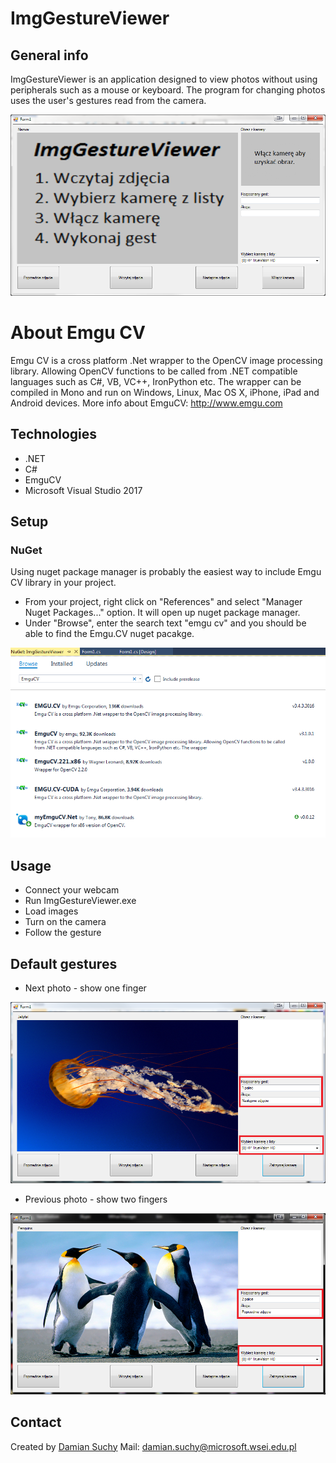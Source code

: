 # ImgGestureViewer

## General info
ImgGestureViewer is an application designed to view photos without using peripherals such as a mouse or keyboard. The program for changing photos uses the user's gestures read from the camera.

![main](./img/main.png)

# About Emgu CV
Emgu CV is a cross platform .Net wrapper to the OpenCV image processing library. Allowing OpenCV functions to be called from .NET compatible languages such as C#, VB, VC++, IronPython etc. The wrapper can be compiled in Mono and run on Windows, Linux, Mac OS X, iPhone, iPad and Android devices.
More info about EmguCV: http://www.emgu.com
## Technologies
* .NET 
* C#
* EmguCV
* Microsoft Visual Studio 2017

## Setup
### NuGet
Using nuget package manager is probably the easiest way to include Emgu CV library in your project. 
* From your project, right click on "References" and select "Manager Nuget Packages..." option. It will open up nuget package manager. 
* Under "Browse", enter the search text "emgu cv" and you should be able to find the Emgu.CV nuget pacakge. 

![nuget](./img/emgucv_nuget.png)

## Usage

* Connect your webcam
* Run ImgGestureViewer.exe
* Load images
* Turn on the camera
* Follow the gesture

## Default gestures
* Next photo - show one finger

![nextPhoto](./img/emgucv_working1.png)


* Previous photo - show two fingers

![previousPhoto](./img/emgucv_working2.png)

 
## Contact
Created by [Damian Suchy](https://github.com/4lkon) 
Mail: damian.suchy@microsoft.wsei.edu.pl